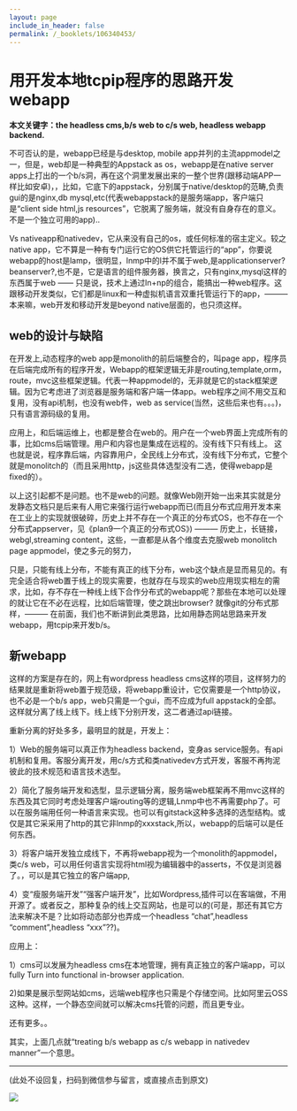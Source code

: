 ```yaml
---
layout: page
include_in_header: false
permalink: /_booklets/106340453/
---
```

用开发本地tcpip程序的思路开发webapp
=====

__本文关键字：the headless cms,b/s web to c/s web, headless webapp backend.__

不可否认的是，webapp已经是与desktop, mobile app并列的主流appmodel之一，但是，web却是一种典型的Appstack as os，webapp是在native server apps上打出的一个b/s洞，再在这个洞里发展出来的一整个世界(跟移动端APP一样比如安卓)，，比如，它底下的appstack，分别属于native/desktop的范畴,负责gui的是nginx,db mysql,etc(代表webappstack的是服务端app，客户端只是“client side html,js resources”，它脱离了服务端，就没有自身存在的意义。不是一个独立可用的app)..

Vs nativeapp和nativedev，它从来没有自己的os，或任何标准的宿主定义。较之native app，它不算是一种有专门运行它的OS供它托管运行的“app”，你要说webapp的host是lamp，很明显，lnmp中的l并不属于web,是applicationserver?beanserver?,也不是，它是语言的组件服务器，换言之，只有nginx,mysql这样的东西属于web —— 只是说，技术上通过ln+np的组合，能搞出一种web程序。这跟移动开发类似，它们都是linux和一种虚拟机语言双重托管运行下的app，——— 本来嘛，web开发和移动开发是beyond native层面的，也只须这样。

web的设计与缺陷
-----

在开发上,动态程序的web app是monolith的前后端整合的，叫page app，程序员在后端完成所有的程序开发，Webapp的框架逻辑无非是routing,template,orm，route，mvc这些框架逻辑。代表一种appmodel的，无非就是它的stack框架逻辑。因为它考虑进了浏览器是服务端和客户端一体app。web程序之间不用交互和复用，没有api机制，也没有web件，web as service(当然，这些后来也有。。。)，只有语言源码级的复用。

应用上，和后端运维上，也都是整合在web的。用户在一个web界面上完成所有的事，比如cms后端管理。用户和内容也是集成在远程的。没有线下只有线上。
这也就是说，程序靠后端，内容靠用户，全民线上分布式，没有线下分布式，它整个就是monolitch的（而且采用http，js这些具体选型没有二选，使得webapp是fixed的）。

以上这引起都不是问题。也不是web的问题。就像Web刚开始一出来其实就是分发静态文档只是后来有人用它来强行运行webapp而已(而且分布式应用开发本来在工业上的实现就很破碎，历史上并不存在一个真正的分布式OS，也不存在一个分布式appserver，见《plan9一个真正的分布式OS》) ——— 历史上，长链接，webgl,streaming content，这些，一直都是从各个维度去克服web monolitch page appmodel，使之多元的努力，

只是，只能有线上分布，不能有真正的线下分布，web这个缺点是显而易见的。有完全适合将web置于线上的现实需要，也就存在与现实的web应用现实相左的需求，比如，存不存在一种线上线下合作分布式的webapp呢？那些在本地可以处理的就让它在不必在远程，比如后端管理，使之跳出browser? 就像git的分布式那样，——— 在前面，我们也不断讲到此类思路，比如用静态网站思路来开发webapp，用tcpip来开发b/s。

新webapp
-----

这样的方案是存在的，网上有wordpress headless cms这样的项目，这样努力的结果就是重新将web置于规范级，将webapp重设计，它仅需要是一个http协议，也不必是一个b/s app，web只需是一个gui，而不应成为full appstack的全部。这样就分离了线上线下。线上线下分别开发，这二者通过api链接。

重新分离的好处多多，最明显的就是，开发上：

1）Web的服务端可以真正作为headless backend，变身as service服务。有api机制和复用。客服分离开发，用c/s方式和类nativedev方式开发，客服不再拘泥彼此的技术规范和语言技术选型。

2）简化了服务端开发和选型，显示逻辑分离，服务端web框架再不用mvc这样的东西及其它同时考虑处理客户端routing等的逻辑,Lnmp中也不再需要php了。可以在服务端用任何一种语言来实现。也可以有gitstack这种多选择的选型结构。或仅是其它采采用了http的其它非lnmp的xxxstack,所以，webapp的后端可以是任何东西。

3）将客户端开发独立成线下，不再将webapp视为一个monolith的appmodel，类c/s web，可以用任何语言实现将html视为编辑器中的asserts，不仅是浏览器了。，可以是其它独立的客户端app,

4）变“瘦服务端开发”“强客户端开发”，比如Wordpress,插件可以在客端做，不用开源了。或者反之，那种复杂的线上交互网站，也是可以的(可是，那还有其它方法来解决不是？比如将动态部分也弄成一个headless “chat”,headless “comment”,headless “xxx”??)。

应用上：

1）cms可以发展为headless cms在本地管理，拥有真正独立的客户端app，可以fully Turn into functional in-browser application. 

2)如果是展示型网站如cms，远端web程序也只需是个存储空间。比如阿里云OSS这种。这样，一个静态空间就可以解决cms托管的问题，而且更专业。

还有更多。。

其实，上面几点就“treating b/s webapp as c/s webapp in nativedev manner”一个意思。



-----


(此处不设回复，扫码到微信参与留言，或直接点击到原文)

![](/p/106340453/qrcode.png)

<!-- Markdeep: -->
<meta charset="utf-8">
<link rel="stylesheet" href="../../res/aloha.css?">

<script src="../../res/markdeep.min.js" charset="utf-8"></script>



